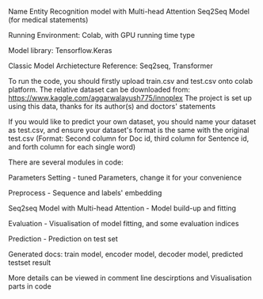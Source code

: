 Name Entity Recognition model with Multi-head Attention Seq2Seq Model (for medical statements)

Running Environment: Colab, with GPU running time type

Model library: Tensorflow.Keras

Classic Model Archietecture Reference: Seq2seq, Transformer

To run the code, you should firstly upload train.csv and test.csv onto colab platform.
The relative dataset can be downloaded from:
https://www.kaggle.com/aggarwalayush775/innoplex
The project is set up using this data, thanks for its author(s) and doctors' statements

If you would like to predict your own dataset, you should name your dataset as test.csv,
and ensure your dataset's format is the same with the original test.csv
(Format: Second column for Doc id, third column for Sentence id, and forth column for each single word)

There are several modules in code:

  Parameters Setting - tuned Parameters, change it for your convenience

  Preprocess - Sequence and labels' embedding

  Seq2seq Model with Multi-head Attention - Model build-up and fitting

  Evaluation - Visualisation of model fitting, and some evaluation indices
  
  Prediction - Prediction on test set

Generated docs: train model, encoder model, decoder model, predicted testset result

More details can be viewed in comment line descirptions and Visualisation parts in code
